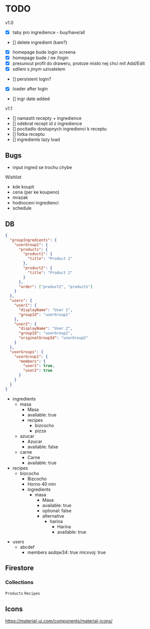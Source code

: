 # TODO

v1.0

- [x] taby pro ingredience - buy/have/all
- [] delete ingredient (kam?)
- [x] homepage bude login screena
- [x] homepage bude / ne /login
- [x] presunout profil do draweru, protoze misto nej chci mit Add/Edit
- [x] sdileni s jinym uzivatelem
- [] persistent login?
- [x] loader after login
- [] ingr date added

v1.1

- [] namastit recepty + ingredience
- [] odebrat recept id z ingredience
- [] pocitadlo dostupnych ingredienci k receptu
- [] fotka receptu
- [] ingredients lazy load

## Bugs

- input ingred se trochu chybe

Wishlist

- kde koupit
- cena (per ke koupeno)
- mrazak
- hodnoceni ingredienci
- schedule

## DB

```json
{
  "groupIngredients": {
    "userGroup1": {
      "products": {
        "product1": {
          "title": "Product 1"
        },
        "product2": {
          "title": "Product 2"
        }
      },
      "order": ["product2", "product1"]
    }
  },
  "users": {
    "user1": {
      "displayName": "User 1",
      "groupId": "userGroup1"
    },
    "user2": {
      "displayName": "User 2",
      "groupId": "userGroup1",
      "originalGroupId": "userGroup2"
    }
  },
  "userGroups": {
    "userGroup1": {
      "members": {
        "user1": true,
        "user2": true
      }
    }
  }
}
```

- ingredients
  - masa
    - Masa
    - available: true
    - recipes
      - bizcocho
      - pizza
  - azucar
    - Azucar
    - available: false
  - carne
    - Carne
    - available: true
- recipes
  - bizcocho
    - Bizcocho
    - Horno 40 min
    - ingredients
      - masa
        - Masa
        - available: true
        - optional: false
        - alternative
          - harina
            - Harina
            - available: true

* users
  - abcdef
    - members
      asdqw34: true
      micxvoj: true

## Firestore

### Collections

`Products`
`Recipes`

## Icons

https://material-ui.com/components/material-icons/
